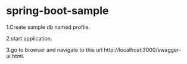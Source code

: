 # spring-boot-sample

 1.Create sample db named profile.
 
 2.start application.
 
 3.go to browser and navigate to this url http://localhost:3000/swagger-ui.html.
